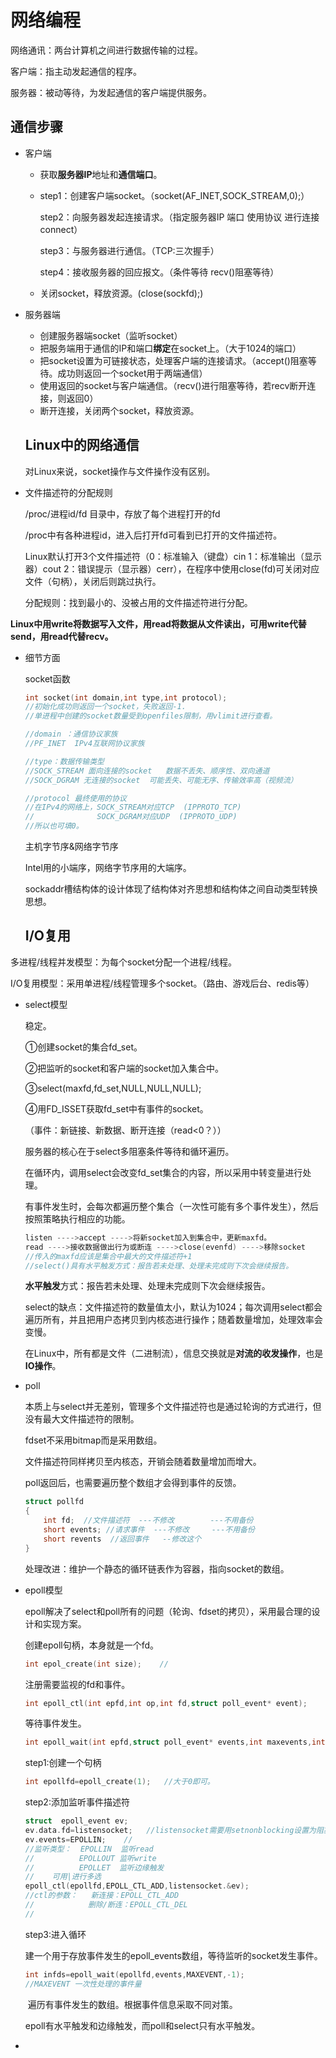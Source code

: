 # 网络编程

网络通讯：两台计算机之间进行数据传输的过程。

客户端：指主动发起通信的程序。

服务器：被动等待，为发起通信的客户端提供服务。

## 通信步骤

* 客户端

    * 获取**服务器IP**地址和**通信端口**。

    * step1：创建客户端socket。（socket(AF_INET,SOCK_STREAM,0);）

        step2：向服务器发起连接请求。（指定服务器IP 端口 使用协议 进行连接connect）

        step3：与服务器进行通信。（TCP:三次握手）

        step4：接收服务器的回应报文。（条件等待 recv()阻塞等待）

    * 关闭socket，释放资源。(close(sockfd);)

* 服务器端

    * 创建服务器端socket（监听socket）
    * 把服务端用于通信的IP和端口**绑定**在socket上。（大于1024的端口）
    * 把socket设置为可链接状态，处理客户端的连接请求。（accept()阻塞等待。成功则返回一个socket用于两端通信）
    * 使用返回的socket与客户端通信。（recv()进行阻塞等待，若recv断开连接，则返回0）
    * 断开连接，关闭两个socket，释放资源。

    

    

    ## Linux中的网络通信

    对Linux来说，socket操作与文件操作没有区别。

* 文件描述符的分配规则

    /proc/进程id/fd 目录中，存放了每个进程打开的fd

    /proc中有各种进程id，进入后打开fd可看到已打开的文件描述符。

    Linux默认打开3个文件描述符（0：标准输入（键盘）cin  1：标准输出（显示器）cout  2：错误提示（显示器）cerr），在程序中使用close(fd)可关闭对应文件（句柄），关闭后则跳过执行。

    分配规则：找到最小的、没被占用的文件描述符进行分配。

**Linux中用write将数据写入文件，用read将数据从文件读出，可用write代替send，用read代替recv。**

* 细节方面

    socket函数

    ```c++
    int socket(int domain,int type,int protocol);
    //初始化成功则返回一个socket，失败返回-1.
    //单进程中创建的socket数量受到openfiles限制，用vlimit进行查看。
    
    //domain ：通信协议家族
    //PF_INET  IPv4互联网协议家族
    
    //type：数据传输类型
    //SOCK_STREAM 面向连接的socket   数据不丢失、顺序性、双向通道
    //SOCK_DGRAM 无连接的socket  可能丢失、可能无序、传输效率高（视频流）
    
    //protocol 最终使用的协议
    //在IPv4的网络上，SOCK_STREAM对应TCP  (IPPROTO_TCP)
    //				SOCK_DGRAM对应UDP  (IPPROTO_UDP)
    //所以也可填0。
    ```

    主机字节序&网络字节序

    Intel用的小端序，网络字节序用的大端序。

    sockaddr槽结构体的设计体现了结构体对齐思想和结构体之间自动类型转换思想。

    

    ## I/O复用

多进程/线程并发模型：为每个socket分配一个进程/线程。

I/O复用模型：采用单进程/线程管理多个socket。（路由、游戏后台、redis等）

* select模型

    稳定。

    ①创建socket的集合fd_set。

    ②把监听的socket和客户端的socket加入集合中。

    ③select(maxfd,fd_set,NULL,NULL,NULL);

    ④用FD_ISSET获取fd_set中有事件的socket。

    （事件：新链接、新数据、断开连接（read<0？））

    服务器的核心在于select多阻塞条件等待和循环遍历。

    在循环内，调用select会改变fd_set集合的内容，所以采用中转变量进行处理。

    有事件发生时，会每次都遍历整个集合（一次性可能有多个事件发生），然后按照策略执行相应的功能。

    ```c++
    listen ---->accept ---->将新socket加入到集合中，更新maxfd。
    read ---->接收数据做出行为或断连 ---->close(evenfd) ---->移除socket
    //传入的maxfd应该是集合中最大的文件描述符+1
    //select()具有水平触发方式：报告若未处理、处理未完成则下次会继续报告。
    ```

    **水平触发**方式：报告若未处理、处理未完成则下次会继续报告。

    select的缺点：文件描述符的数量值太小，默认为1024；每次调用select都会遍历所有，并且把用户态拷贝到内核态进行操作；随着数量增加，处理效率会变慢。

    在Linux中，所有都是文件（二进制流），信息交换就是**对流的收发操作**，也是**IO操作**。

* poll

    本质上与select并无差别，管理多个文件描述符也是通过轮询的方式进行，但没有最大文件描述符的限制。

    fdset不采用bitmap而是采用数组。

    文件描述符同样拷贝至内核态，开销会随着数量增加而增大。

    poll返回后，也需要遍历整个数组才会得到事件的反馈。

    ```c++
    struct pollfd
    {
        int fd;  //文件描述符  ---不修改		---不用备份
        short events; //请求事件  ---不修改     ---不用备份
        short revents  //返回事件   --修改这个
    }
    
    ```

    处理改进：维护一个静态的循环链表作为容器，指向socket的数组。

* epoll模型

    epoll解决了select和poll所有的问题（轮询、fdset的拷贝），采用最合理的设计和实现方案。

    创建epoll句柄，本身就是一个fd。

    ```c++
    int epol_create(int size);    //
    ```

    注册需要监视的fd和事件。

    ```c++
    int epoll_ctl(int epfd,int op,int fd,struct poll_event* event);
    ```

    等待事件发生。

    ```c++
    int epoll_wait(int epfd,struct poll_event* events,int maxevents,int timeout);
    ```

    step1:创建一个句柄

    ```c++
    int epollfd=epoll_create(1);   //大于0即可。
    ```

    step2:添加监听事件描述符

    ```c++
    struct  epoll_event ev;
    ev.data.fd=listensocket;   //listensocket需要用setnonblocking设置为阻塞式
    ev.events=EPOLLIN;    //
    //监听类型：  EPOLLIN  监听read
    //			EPOLLOUT 监听write
    //			EPOLLET  监听边缘触发  
    //    可用|进行多选
    epoll_ctl(epollfd,EPOLL_CTL_ADD,listensocket.&ev);
    //ctl的参数：   新连接：EPOLL_CTL_ADD
    //			  删除/断连：EPOLL_CTL_DEL
    //
    ```

    step3:进入循环

    ​		建一个用于存放事件发生的epoll_events数组，等待监听的socket发生事件。

    ```c++
    int infds=epoll_wait(epollfd,events,MAXEVENT,-1); 
    //MAXEVENT 一次性处理的事件量
    ```

    ​		遍历有事件发生的数组。根据事件信息采取不同对策。

    epoll有水平触发和边缘触发，而poll和select只有水平触发。

* 



